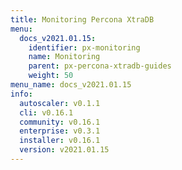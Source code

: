 ```yaml
---
title: Monitoring Percona XtraDB
menu:
  docs_v2021.01.15:
    identifier: px-monitoring
    name: Monitoring
    parent: px-percona-xtradb-guides
    weight: 50
menu_name: docs_v2021.01.15
info:
  autoscaler: v0.1.1
  cli: v0.16.1
  community: v0.16.1
  enterprise: v0.3.1
  installer: v0.16.1
  version: v2021.01.15
---
```


